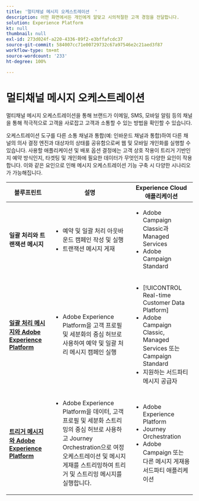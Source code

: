 ```yaml
---
title: '멀티채널 메시지 오케스트레이션  '
description: 어떤 화면에서든 개인에게 알맞고 시의적절한 고객 경험을 전달합니다.
solution: Experience Platform
kt: null
thumbnail: null
exl-id: 273d024f-a220-4336-89f2-e3bffafcdc37
source-git-commit: 584007cc71e00729732c67a97546e2c21aed3f87
workflow-type: tm+mt
source-wordcount: '233'
ht-degree: 100%

---
```


# 멀티채널 메시지 오케스트레이션

멀티채널 메시지 오케스트레이션을 통해 브랜드가 이메일, SMS, 모바일 알림 등의 채널을 통해 적극적으로 고객을 사로잡고 고객과 소통할 수 있는 방법을 확인할 수 있습니다.

오케스트레이션 도구를 다른 소통 채널과 통합(예: 인바운드 채널과 통합)하여 다른 채널의 의사 결정 엔진과 대상자의 상태를 공유함으로써 웹 및 모바일 개인화를 실행할 수 있습니다. 사용할 애플리케이션 및 배포 옵션 결정에는 고객 상호 작용이 트리거 기반인지 예약 방식인지, 타겟팅 및 개인화에 필요한 데이터가 무엇인지 등 다양한 요인이 작용합니다. 이와 같은 요인으로 인해 메시지 오케스트레이션 기능 구축 시 다양한 시나리오가 가능해집니다.


| 블루프린트 | 설명 | Experience Cloud 애플리케이션 |
|---|---|---|
| **일괄 처리와 트랜잭션 메시지** | <ul><li>예약 및 일괄 처리 아웃바운드 캠페인 작성 및 실행</li><li>트랜잭션 메시지 게재</li></ul> | <ul><li>Adobe Campaign Classic과 Managed Services</li><li>Adobe Campaign Standard</li></ul> |
| **[일괄 처리 메시지와 Adobe Experience Platform](batch-messaging.md)** | <ul><li>Adobe Experience Platform을 고객 프로필 및 세분화의 중심 허브로 사용하여 예약 및 일괄 처리 메시지 캠페인 실행</li></ul> | <ul><li>[!UICONTROL Real-time Customer Data Platform]</li><li>Adobe Campaign Classic, Managed Services 또는 Campaign Standard</li><li>지원하는 서드파티 메시지 공급자</li></ul> |
| **[트리거 메시지와 Adobe Experience Platform](triggered-messaging.md)** | <ul><li>Adobe Experience Platform을 데이터, 고객 프로필 및 세분화 스트리밍의 중심 허브로 사용하고 Journey Orchestration으로 여정 오케스트레이션 및 메시지 게재를 스트리밍하여 트리거 및 스트리밍 메시지를 실행합니다.</li></ul> | <ul><li>Adobe Experience Platform</li><li>Journey Orchestration</li><li>Adobe Campaign 또는 다른 메시지 게재용 서드파티 애플리케이션</li></ul> |
